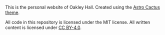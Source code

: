 This is the personal website of Oakley Hall. Created
using the [Astro Cactus theme](https://github.com/chrismwilliams/astro-theme-cactus).

All code in this repository is licensed under the MIT license. All
written content is licensed under [CC BY-4.0](https://creativecommons.org/licenses/by/4.0/deed.en).